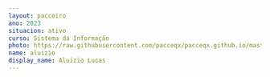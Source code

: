 ```yaml
---
layout: pacceiro
ano: 2023
situacion: ativo
curso: Sistema da Informação
photo: https://raw.githubusercontent.com/pacceqx/pacceqx.github.io/master/assets/pic/bolsistas/15.png
name: aluizio
display_name: Aluizio Lucas
---
```


